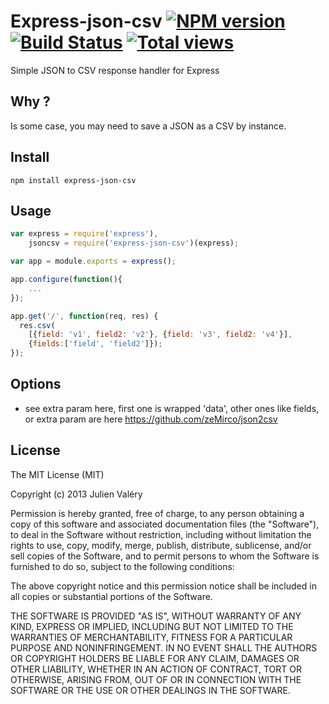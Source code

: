 # Express-json-csv [![NPM version](https://badge.fury.io/js/express-json-csv.png)](http://badge.fury.io/js/express-json-csv) [![Build Status](https://travis-ci.org/darul75/express-json-csv.png?branch=master)](https://travis-ci.org/darul75/express-json-csv) [![Total views](https://sourcegraph.com/api/repos/github.com/darul75/express-json-csv/counters/views.png)](https://sourcegraph.com/github.com/darul75/express-json-csv)

Simple JSON to CSV response handler for Express

## Why ?

Is some case, you may need to save a JSON as a CSV by instance.

## Install

~~~
npm install express-json-csv
~~~

## Usage

```javascript
var express = require('express'),
    jsoncsv = require('express-json-csv')(express);

var app = module.exports = express();

app.configure(function(){    
    ...
});

app.get('/', function(req, res) {
  res.csv(
    [{field: 'v1', field2: 'v2'}, {field: 'v3', field2: 'v4'}],
    {fields:['field', 'field2']});
});
```

## Options

- see extra param here, first one is wrapped 'data', other ones like fields, or extra param are here https://github.com/zeMirco/json2csv

## License

The MIT License (MIT)

Copyright (c) 2013 Julien Valéry

Permission is hereby granted, free of charge, to any person obtaining a copy
of this software and associated documentation files (the "Software"), to deal
in the Software without restriction, including without limitation the rights
to use, copy, modify, merge, publish, distribute, sublicense, and/or sell
copies of the Software, and to permit persons to whom the Software is
furnished to do so, subject to the following conditions:

The above copyright notice and this permission notice shall be included in
all copies or substantial portions of the Software.

THE SOFTWARE IS PROVIDED "AS IS", WITHOUT WARRANTY OF ANY KIND, EXPRESS OR
IMPLIED, INCLUDING BUT NOT LIMITED TO THE WARRANTIES OF MERCHANTABILITY,
FITNESS FOR A PARTICULAR PURPOSE AND NONINFRINGEMENT. IN NO EVENT SHALL THE
AUTHORS OR COPYRIGHT HOLDERS BE LIABLE FOR ANY CLAIM, DAMAGES OR OTHER
LIABILITY, WHETHER IN AN ACTION OF CONTRACT, TORT OR OTHERWISE, ARISING FROM,
OUT OF OR IN CONNECTION WITH THE SOFTWARE OR THE USE OR OTHER DEALINGS IN
THE SOFTWARE.
